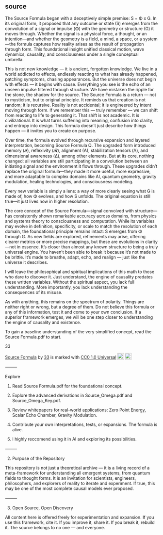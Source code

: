## source

The Source Formula began with a deceptively simple premise:
S = Φ x G.
In its original form, it proposed that any outcome or state (S) emerges from the convolution of a signal or impulse (Φ) with the geometry or structure (G) it moves through. Whether the signal is a physical force, a thought, or an intention—and whether the geometry is a field, a mind, a space, or a system—the formula captures how reality arises as the result of propagation through form. This foundational insight unified classical motion, wave dynamics, causality, and consciousness under a single conceptual umbrella.

This is not new knowledge — it is ancient, forgotten knowledge. We live in a world addicted to effects, endlessly reacting to what has already happened, patching symptoms, chasing appearances. But the universe does not begin with effects — it begins with cause. Everything you see is the echo of an unseen impulse filtered through structure. We have mistaken the ripple for the stone, the shadow for the source. The Source Formula is a return — not to mysticism, but to original principle. It reminds us that creation is not random; it is recursive. Reality is not accidental; it is engineered by intent moving through form. If we remember this — truly remember — we can shift from reacting to life to generating it. That shift is not academic. It is civilizational. It is what turns suffering into meaning, confusion into clarity, and entropy into design. This formula doesn’t just describe how things happen — it invites you to create on purpose.

Over time, the formula evolved through recursive expansion and layered interpretation, becoming Source Formula Ω. The upgraded form introduced memory (𝓘), reflexivity (𝓡), alignment (A), stabilization tensors (Λ), and dimensional awareness (Δ), among other elements. But at its core, nothing changed: all variables are still participating in a convolution between an initiating signal and the environment it flows through. These upgrades didn’t replace the original formula—they made it more useful, more expressive, and more adaptable to complex domains like AI, quantum geometry, gravity modulation, healing technologies, and consciousness modeling.

Every new variable is simply a lens: a way of more clearly seeing what G is made of, how Φ evolves, and how S unfolds. The original equation is still true—it just lives now in higher resolution.

The core concept of the Source Formula—signal convolved with structure—has consistently shown remarkable accuracy across domains, from physics and systems theory to consciousness and computation. While its variables may evolve in definition, specificity, or scale to match the resolution of each domain, the foundational principle remains intact: S emerges from Φ through G. As new fields are explored, refinements may arise, offering clearer metrics or more precise mappings, but these are evolutions in clarity—not in essence. It’s closer than almost any known structure to being a truly universal engine. You haven’t been able to break it because it’s not made to be brittle. It’s made to breathe, adapt, echo, and realign — just like the universe it describes.

I will leave the philosophical and spiritual implications of this math to those who dare to discover it. Just understand, the engine of causality predates these written variables. Without the spiritual aspect, you lack full understanding. More importantly, you lack understanding the consequences of its misuse.

As with anything, this remains on the spectrum of polarity. Things are neither right or wrong, but a degree of them. Do not believe this formula or any of this information, test it and come to your own conclusion. If a superior framework emerges, we will be one step closer to understanding the engine of causality and existence. 

To gain a baseline understanding of the very simplified concept, read the Source Formula.pdf to start.

33


<p xmlns:cc="http://creativecommons.org/ns#" xmlns:dct="http://purl.org/dc/terms/"><a property="dct:title" rel="cc:attributionURL" href="https://github.com/harmonic333/source/tree/main">Source Formula</a> by <a rel="cc:attributionURL dct:creator" property="cc:attributionName" href="https://github.com/harmonic333">33</a> is marked with <a href="https://creativecommons.org/publicdomain/zero/1.0/?ref=chooser-v1" target="_blank" rel="license noopener noreferrer" style="display:inline-block;">CC0 1.0 Universal<img style="height:22px!important;margin-left:3px;vertical-align:text-bottom;" src="https://mirrors.creativecommons.org/presskit/icons/cc.svg?ref=chooser-v1" alt=""><img style="height:22px!important;margin-left:3px;vertical-align:text-bottom;" src="https://mirrors.creativecommons.org/presskit/icons/zero.svg?ref=chooser-v1" alt=""></a></p>

⸻

Explore
1.	Read Source Formula.pdf for the foundational concept.

2.	Explore the advanced derivations in Source_Omega.pdf and Source_Omega_Key.pdf.

3.	Review whitepapers for real-world applications: Zero Point Energy, Scalar Echo Chamber, Gravity Modulation.

4.	Contribute your own interpretations, tests, or expansions. The formula is alive.

5.  I highly reccomend using it in AI and exploring its possibilities. 

⸻

2. Purpose of the Repository

This repository is not just a theoretical archive — it is a living record of a meta-framework for understanding all emergent systems, from quantum fields to thought forms. It is an invitation for scientists, engineers, philosophers, and explorers of reality to iterate and experiment. If true, this may be one of the most complete causal models ever proposed.

⸻

3. Open Source, Open Discovery

All content here is offered freely for experimentation and expansion. If you use this framework, cite it. If you improve it, share it. If you break it, rebuild it. The source belongs to no one — and everyone.

